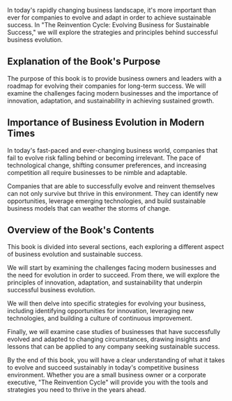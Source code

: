 
In today's rapidly changing business landscape, it's more important than ever for companies to evolve and adapt in order to achieve sustainable success. In "The Reinvention Cycle: Evolving Business for Sustainable Success," we will explore the strategies and principles behind successful business evolution.

Explanation of the Book's Purpose
---------------------------------

The purpose of this book is to provide business owners and leaders with a roadmap for evolving their companies for long-term success. We will examine the challenges facing modern businesses and the importance of innovation, adaptation, and sustainability in achieving sustained growth.

Importance of Business Evolution in Modern Times
------------------------------------------------

In today's fast-paced and ever-changing business world, companies that fail to evolve risk falling behind or becoming irrelevant. The pace of technological change, shifting consumer preferences, and increasing competition all require businesses to be nimble and adaptable.

Companies that are able to successfully evolve and reinvent themselves can not only survive but thrive in this environment. They can identify new opportunities, leverage emerging technologies, and build sustainable business models that can weather the storms of change.

Overview of the Book's Contents
-------------------------------

This book is divided into several sections, each exploring a different aspect of business evolution and sustainable success.

We will start by examining the challenges facing modern businesses and the need for evolution in order to succeed. From there, we will explore the principles of innovation, adaptation, and sustainability that underpin successful business evolution.

We will then delve into specific strategies for evolving your business, including identifying opportunities for innovation, leveraging new technologies, and building a culture of continuous improvement.

Finally, we will examine case studies of businesses that have successfully evolved and adapted to changing circumstances, drawing insights and lessons that can be applied to any company seeking sustainable success.

By the end of this book, you will have a clear understanding of what it takes to evolve and succeed sustainably in today's competitive business environment. Whether you are a small business owner or a corporate executive, "The Reinvention Cycle" will provide you with the tools and strategies you need to thrive in the years ahead.
